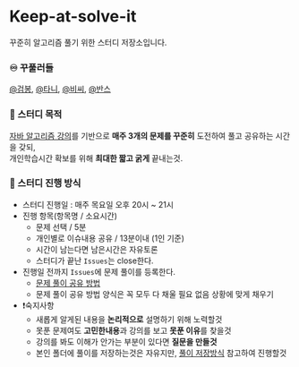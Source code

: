 # Keep-at-solve-it
꾸준히 알고리즘 풀기 위한 스터디 저장소입니다.

### ♾ 꾸풀러들
[@검봉](https://github.com/geombong/), [@타니](https://github.com/juni8453), [@비씨](https://github.com/honeysleepr/), [@반스](https://github.com/ffinn92)

### 🔮 스터디 목적
[자바 알고리즘 강의](https://www.inflearn.com/course/%EC%9E%90%EB%B0%94-%EC%95%8C%EA%B3%A0%EB%A6%AC%EC%A6%98-%EB%AC%B8%EC%A0%9C%ED%92%80%EC%9D%B4-%EC%BD%94%ED%85%8C%EB%8C%80%EB%B9%84/dashboard)를 기반으로 **매주 3개의 문제를 꾸준히** 도전하여 풀고 공유하는 시간을 갖되, </br>
개인학습시간 확보를 위해 **최대한 짧고 굵게** 끝내는것.

### 🧾 스터디 진행 방식
- 스터디 진행일 : 매주 목요일 오후 20시 ~ 21시
- 진행 항목(항목명 / 소요시간) </br>
  - 문제 선택 / 5분
  - 개인별로 이슈내용 공유 / 13분이내 (1인 기준)
  - 시간이 남는다면 남은시간은 자유토론
  - 스터디가 끝난 `Issues`는 close한다.
- 진행일 전까지 `Issues`에 문제 풀이를 등록한다.
  - [문제 풀이 공유 방법](https://github.com/ffinn92/Keep-at-solve-it/blob/main/Form/create_issue_form.md)
  - 문제 풀이 공유 방법 양식은 꼭 모두 다 채울 필요 없음 상황에 맞게 채우기
- ❗️숙지사항
  - 새롭게 알게된 내용을 **논리적으로** 설명하기 위해 노력할것 
  - 못푼 문제여도 **고민한내용**과 강의를 보고 **못푼 이유**를 찾을것
  - 강의를 봐도 이해가 안가는 부분이 있다면 **질문을 만들것**
  - 본인 폴더에 풀이를 저장하는것은 자유지만, [풀이 저장방식]() 참고하여 진행할것
